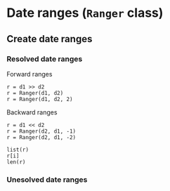
# Date ranges (`Ranger` class)


## Create date ranges

### Resolved date ranges

Forward ranges

```
r = d1 >> d2
r = Ranger(d1, d2)
r = Ranger(d1, d2, 2)
```

Backward ranges

```
r = d1 << d2
r = Ranger(d2, d1, -1)
r = Ranger(d2, d1, -2)
```

```
list(r)
r[i]
len(r)
```

### Unesolved date ranges
